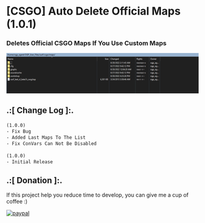 # [CSGO] Auto Delete Official Maps (1.0.1)

### Deletes Official CSGO Maps If You Use Custom Maps

![alt text](https://github.com/oqyh/Auto-Delete-Official-Maps/blob/main/img/deleter.png?raw=true)


## .:[ Change Log ]:.
```
(1.0.0)
- Fix Bug
- Added Last Maps To The List
- Fix ConVars Can Not Be Disabled

(1.0.0)
- Initial Release
```


## .:[ Donation ]:.

If this project help you reduce time to develop, you can give me a cup of coffee :)

[![paypal](https://www.paypalobjects.com/en_US/i/btn/btn_donateCC_LG.gif)](https://paypal.me/oQYh)
